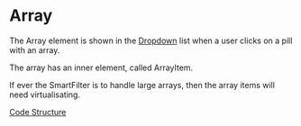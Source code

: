 # Array
The Array element is shown in the [Dropdown](docs/Components/Dropdown.md) list when a user clicks on a pill with an array.

The array has an inner element, called ArrayItem.

If ever the SmartFilter is to handle large arrays, then the array items will need virtualisating.

[Code Structure](../Structure.md)